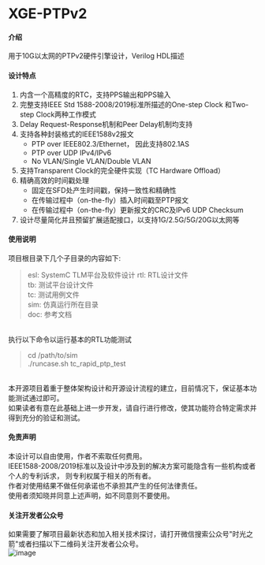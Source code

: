# XGE-PTPv2

#### 介绍
用于10G以太网的PTPv2硬件引擎设计，Verilog HDL描述

#### 设计特点 

1.  内含一个高精度的RTC，支持PPS输出和PPS输入 
2.  完整支持IEEE Std 1588-2008/2019标准所描述的One-step Clock 和Two-step Clock两种工作模式
3.  Delay Request-Response机制和Peer Delay机制均支持
4.  支持各种封装格式的IEEE1588v2报文
    - PTP over IEEE802.3/Ethernet， 因此支持802.1AS
	- PTP over UDP IPv4/IPv6
	- No VLAN/Single VLAN/Double VLAN
5.  支持Transparent Clock的完全硬件实现（TC Hardware Offload）
6.  精确高效的时间戳处理
    - 固定在SFD处产生时间戳，保持一致性和精确性
	- 在传输过程中（on-the-fly）插入时间戳至PTP报文
	- 在传输过程中（on-the-fly）更新报文的CRC及IPv6 UDP Checksum
7.  设计尽量简化并且预留扩展适配接口，以支持1G/2.5G/5G/20G以太网等

#### 使用说明

项目根目录下几个子目录的内容如下:<br>
<blockquote>
esl: SystemC TLM平台及软件设计
rtl: RTL设计文件<br>
tb: 测试平台设计文件<br>
tc: 测试用例文件<br>
sim: 仿真运行所在目录<br>
doc: 参考文档<br>
</blockquote>
<br>
执行以下命令以运行基本的RTL功能测试<br>
<blockquote>
cd /path/to/sim<br>
./runcase.sh tc_rapid_ptp_test<br>
</blockquote>
<br>
本开源项目着重于整体架构设计和开源设计流程的建立，目前情况下，保证基本功能测试通过即可。<br>
如果读者有意在此基础上进一步开发，请自行进行修改，使其功能符合特定需求并得到充分的验证和测试。<br>

#### 免责声明

本设计可以自由使用，作者不索取任何费用。<br>
IEEE1588-2008/2019标准以及设计中涉及到的解决方案可能隐含有一些机构或者个人的专利诉求， 则专利权属于相关的所有者。<br>
作者对使用结果不做任何承诺也不承担其产生的任何法律责任。<br>
使用者须知晓并同意上述声明，如不同意则不要使用。<br>

#### 关注开发者公众号
如果需要了解项目最新状态和加入相关技术探讨，请打开微信搜索公众号"时光之箭"或者扫描以下二维码关注开发者公众号。<br>
![image](https://open.weixin.qq.com/qr/code?username=Arrow-of-Time-zd "时光之箭")



